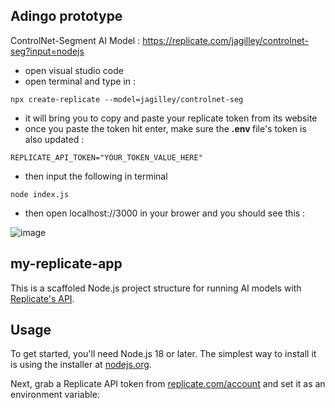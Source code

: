 
## Adingo prototype 

ControlNet-Segment AI Model : https://replicate.com/jagilley/controlnet-seg?input=nodejs

- open visual studio code
- open terminal and type in :

```console
npx create-replicate --model=jagilley/controlnet-seg
```
- it will bring you to copy and paste your replicate token from its website
- once you paste the token hit enter, make sure the <strong> .env </strong> file's token is also updated :

```console
REPLICATE_API_TOKEN="YOUR_TOKEN_VALUE_HERE" 
```

- then input the following in terminal
  
```console
node index.js
```

- then open localhost://3000 in your brower and you should see this :


![image](https://github.com/ArchiTechYT/adingo/assets/94740656/4907f3a5-232a-438a-abb1-dcc86bd8267c)





## my-replicate-app

This is a scaffoled Node.js project structure for running AI models with [Replicate's API](https://replicate.com/docs/get-started/nodejs).

## Usage

To get started, you'll need Node.js 18 or later. The simplest way to install it is using the installer at [nodejs.org](https://nodejs.org/).

Next, grab a Replicate API token from [replicate.com/account](http://replicate.com/account) and set it as an environment variable:
